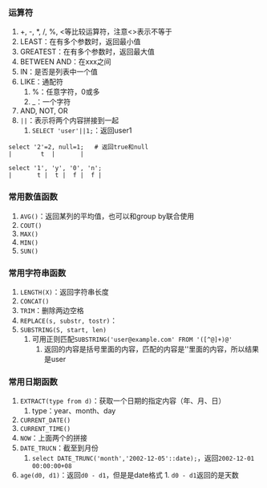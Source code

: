 ### 运算符
1. +, -, *, /, %, <等比较运算符，注意<>表示不等于
2. LEAST：在有多个参数时，返回最小值
3. GREATEST：在有多个参数时，返回最大值
4. BETWEEN AND：在xxx之间
5. IN：是否是列表中一个值
6. LIKE：通配符
	1. %：任意字符，0或多
	2. \_：一个字符
7. AND, NOT, OR
8. `||`：表示将两个内容拼接到一起
	1. `SELECT 'user'||1;`：返回user1

```
select '2'=2, null=1;   # 返回true和null
|        t  |       |

select '1', 'y', '0', 'n';
|       t |  t |  f |  f |
```

### 常用数值函数
1. `AVG()`：返回某列的平均值，也可以和group by联合使用
2. `COUT()`
3. `MAX()`
4. `MIN()`
5. `SUN()`

### 常用字符串函数
1. `LENGTH(X)`：返回字符串长度
2. `CONCAT()`
3. `TRIM`：删除两边空格
4. `REPLACE(s, substr, tostr)`：
5. `SUBSTRING(S, start, len)`
	1. 可用正则匹配`SUBSTRING('user@example.com' FROM '([^@]+)@'`
		1. 返回的内容是括号里面的内容，匹配的内容是''里面的内容，所以结果是user

### 常用日期函数
1. `EXTRACT(type from d)`：获取一个日期的指定内容（年、月、日）
	1. type：year、month、day
2. `CURRENT_DATE()`
3. `CURRENT_TIME()`
4. `NOW`：上面两个的拼接
5. `DATE_TRUCN`：截至到月份
	1. `select DATE_TRUNC('month','2002-12-05'::date);`，返回`2002-12-01 00:00:00+08`
6. `age(d0, d1)`：返回`d0 - d1`，但是是date格式
		1. `d0 - d1`返回的是天数